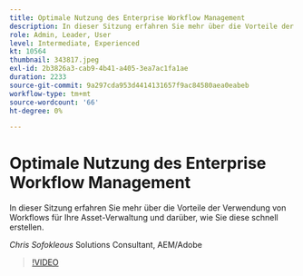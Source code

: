 ```yaml
---
title: Optimale Nutzung des Enterprise Workflow Management
description: In dieser Sitzung erfahren Sie mehr über die Vorteile der Verwendung von Workflows für Ihre Asset-Verwaltung und darüber, wie Sie diese schnell erstellen.
role: Admin, Leader, User
level: Intermediate, Experienced
kt: 10564
thumbnail: 343817.jpeg
exl-id: 2b3826a3-cab9-4b41-a405-3ea7ac1fa1ae
duration: 2233
source-git-commit: 9a297cda953d4414131657f9ac84580aea0eabeb
workflow-type: tm+mt
source-wordcount: '66'
ht-degree: 0%

---
```


# Optimale Nutzung des Enterprise Workflow Management

In dieser Sitzung erfahren Sie mehr über die Vorteile der Verwendung von Workflows für Ihre Asset-Verwaltung und darüber, wie Sie diese schnell erstellen.

*Chris Sofokleous* Solutions Consultant, AEM/Adobe

>[!VIDEO](https://video.tv.adobe.com/v/343817/?quality=12&learn=on)
